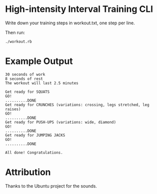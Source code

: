 # High-intensity Interval Training CLI

Write down your training steps in workout.txt, one step per line.

Then run:

    ./workout.rb


# Example Output

```
30 seconds of work
8 seconds of rest
The workout will last 2.5 minutes

Get ready for SQUATS
GO!
..........DONE
Get ready for CRUNCHES (variations: crossing, legs stretched, leg raises)
GO!
..........DONE
Get ready for PUSH-UPS (variations: wide, diamond)
GO!
..........DONE
Get ready for JUMPING JACKS
GO!
..........DONE

All done! Congratulations.
```


# Attribution

Thanks to the Ubuntu project for the sounds.
